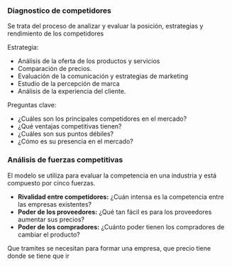 
### Diagnostico de competidores
Se trata del proceso de analizar y evaluar la posición, estrategias y rendimiento de los competidores

Estrategia:
- Análisis de la oferta de los productos y servicios
- Comparación de precios.
- Evaluación de la comunicación y estrategias de marketing
- Estudio de la percepción de marca
- Análisis de la experiencia del cliente.

Preguntas clave:
- ¿Cuáles son los principales competidores en el mercado?
- ¿Qué ventajas competitivas tienen?
- ¿Cuáles son sus puntos débiles?
- ¿Cómo es su presencia en el mercado?


### Análisis de fuerzas competitivas
El modelo se utiliza para evaluar la competencia en una industria y está compuesto por cinco fuerzas.

- **Rivalidad entre competidores:** ¿Cuán intensa es la competencia entre las empresas existentes?
- **Poder de los proveedores:** ¿Qué tan fácil es para los proveedores aumentar sus precios?
- **Poder de los compradores:** ¿Cuánto poder tienen los compradores de cambiar el producto?



Que tramites se necesitan para formar una empresa, que precio tiene donde se tiene que ir